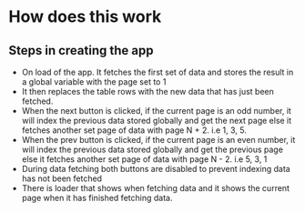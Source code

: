 # How does this work

## Steps in creating the app

-  On load of the app. It fetches the first set of data and stores the result in a global variable with the page set to 1
-  It then replaces the table rows with the new data that has just been fetched.
-  When the next button is clicked, if the current page is an odd number, it will index the previous data stored globally and get the next page else it fetches another set page of data with page N + 2. i.e 1, 3, 5.
-  When the prev button is clicked, if the current page is an even number, it will index the previous data stored globally and get the previous page else it fetches another set page of data with page N - 2. i.e 5, 3, 1
-  During data fetching both buttons are disabled to prevent indexing data has not been fetched
-  There is loader that shows when fetching data and it shows the current page when it has finished fetching data.
